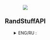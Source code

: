 <h2 align = "center">
<img src = "https://randstuff.ru/public/images/logo.png">
<br></br>RandStuffAPI
</h2>

<details align = "center">
<summary>ENG/RU : </summary>

###### This library is designed to work with the RandStuff site API/Эта библиотека предназначена для работы с API сайта RandStuff.

###### example/Пример :
```py3
from randstuff_API import randstuff_API
print(author := randstuff_API().saying().author)
```
</details>
